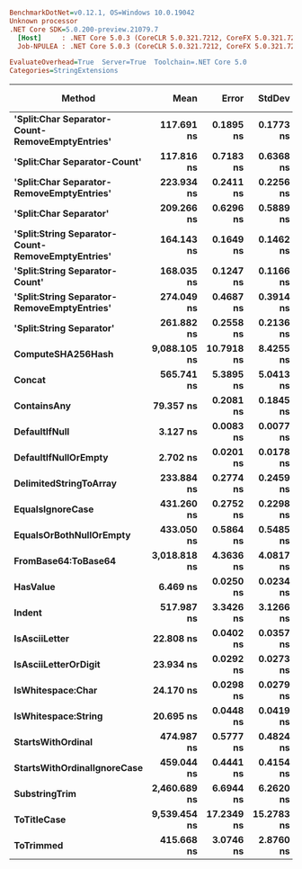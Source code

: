 ``` ini

BenchmarkDotNet=v0.12.1, OS=Windows 10.0.19042
Unknown processor
.NET Core SDK=5.0.200-preview.21079.7
  [Host]     : .NET Core 5.0.3 (CoreCLR 5.0.321.7212, CoreFX 5.0.321.7212), X64 RyuJIT
  Job-NPULEA : .NET Core 5.0.3 (CoreCLR 5.0.321.7212, CoreFX 5.0.321.7212), X64 RyuJIT

EvaluateOverhead=True  Server=True  Toolchain=.NET Core 5.0  
Categories=StringExtensions  

```
|                                            Method |         Mean |      Error |     StdDev |  Gen 0 |  Gen 1 | Gen 2 | Allocated |
|-------------------------------------------------- |-------------:|-----------:|-----------:|-------:|-------:|------:|----------:|
|   **&#39;Split:Char Separator-Count-RemoveEmptyEntries&#39;** |   **117.691 ns** |  **0.1895 ns** |  **0.1773 ns** | **0.0261** |      **-** |     **-** |     **240 B** |
|                      **&#39;Split:Char Separator-Count&#39;** |   **117.816 ns** |  **0.7183 ns** |  **0.6368 ns** | **0.0286** |      **-** |     **-** |     **264 B** |
|         **&#39;Split:Char Separator-RemoveEmptyEntries&#39;** |   **223.934 ns** |  **0.2411 ns** |  **0.2256 ns** | **0.0522** |      **-** |     **-** |     **480 B** |
|                            **&#39;Split:Char Separator&#39;** |   **209.266 ns** |  **0.6296 ns** |  **0.5889 ns** | **0.0525** |      **-** |     **-** |     **480 B** |
| **&#39;Split:String Separator-Count-RemoveEmptyEntries&#39;** |   **164.143 ns** |  **0.1649 ns** |  **0.1462 ns** | **0.0277** |      **-** |     **-** |     **256 B** |
|                    **&#39;Split:String Separator-Count&#39;** |   **168.035 ns** |  **0.1247 ns** |  **0.1166 ns** | **0.0288** |      **-** |     **-** |     **264 B** |
|       **&#39;Split:String Separator-RemoveEmptyEntries&#39;** |   **274.049 ns** |  **0.4687 ns** |  **0.3914 ns** | **0.0529** |      **-** |     **-** |     **488 B** |
|                          **&#39;Split:String Separator&#39;** |   **261.882 ns** |  **0.2558 ns** |  **0.2136 ns** | **0.0525** |      **-** |     **-** |     **480 B** |
|                                 **ComputeSHA256Hash** | **9,088.105 ns** | **10.7918 ns** |  **8.4255 ns** | **0.5493** |      **-** |     **-** |    **5064 B** |
|                                            **Concat** |   **565.741 ns** |  **5.3895 ns** |  **5.0413 ns** | **0.6657** | **0.0019** |     **-** |    **6064 B** |
|                                       **ContainsAny** |    **79.357 ns** |  **0.2081 ns** |  **0.1845 ns** | **0.0176** |      **-** |     **-** |     **160 B** |
|                                     **DefaultIfNull** |     **3.127 ns** |  **0.0083 ns** |  **0.0077 ns** |      **-** |      **-** |     **-** |         **-** |
|                              **DefaultIfNullOrEmpty** |     **2.702 ns** |  **0.0201 ns** |  **0.0178 ns** |      **-** |      **-** |     **-** |         **-** |
|                            **DelimitedStringToArray** |   **233.884 ns** |  **0.2774 ns** |  **0.2459 ns** | **0.0534** |      **-** |     **-** |     **488 B** |
|                                  **EqualsIgnoreCase** |   **431.260 ns** |  **0.2752 ns** |  **0.2298 ns** | **0.0286** |      **-** |     **-** |     **264 B** |
|                           **EqualsOrBothNullOrEmpty** |   **433.050 ns** |  **0.5864 ns** |  **0.5485 ns** | **0.0286** |      **-** |     **-** |     **264 B** |
|                               **FromBase64:ToBase64** | **3,018.818 ns** |  **4.3636 ns** |  **4.0817 ns** | **0.1488** |      **-** |     **-** |    **1368 B** |
|                                          **HasValue** |     **6.469 ns** |  **0.0250 ns** |  **0.0234 ns** |      **-** |      **-** |     **-** |         **-** |
|                                            **Indent** |   **517.987 ns** |  **3.3426 ns** |  **3.1266 ns** | **0.4740** | **0.0029** |     **-** |    **4272 B** |
|                                     **IsAsciiLetter** |    **22.808 ns** |  **0.0402 ns** |  **0.0357 ns** |      **-** |      **-** |     **-** |         **-** |
|                              **IsAsciiLetterOrDigit** |    **23.934 ns** |  **0.0292 ns** |  **0.0273 ns** |      **-** |      **-** |     **-** |         **-** |
|                                 **IsWhitespace:Char** |    **24.170 ns** |  **0.0298 ns** |  **0.0279 ns** |      **-** |      **-** |     **-** |         **-** |
|                               **IsWhitespace:String** |    **20.695 ns** |  **0.0448 ns** |  **0.0419 ns** |      **-** |      **-** |     **-** |         **-** |
|                                 **StartsWithOrdinal** |   **474.987 ns** |  **0.5777 ns** |  **0.4824 ns** | **0.0353** |      **-** |     **-** |     **328 B** |
|                       **StartsWithOrdinalIgnoreCase** |   **459.044 ns** |  **0.4441 ns** |  **0.4154 ns** | **0.0286** |      **-** |     **-** |     **264 B** |
|                                     **SubstringTrim** | **2,460.689 ns** |  **6.6944 ns** |  **6.2620 ns** | **0.0610** |      **-** |     **-** |     **568 B** |
|                                       **ToTitleCase** | **9,539.454 ns** | **17.2349 ns** | **15.2783 ns** | **0.6561** |      **-** |     **-** |    **6176 B** |
|                                         **ToTrimmed** |   **415.668 ns** |  **3.0746 ns** |  **2.8760 ns** | **0.4358** | **0.0014** |     **-** |    **3976 B** |
